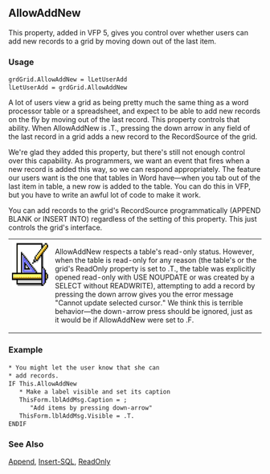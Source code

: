 ## AllowAddNew

This property, added in VFP 5, gives you control over whether users can add new records to a grid by moving down out of the last item.

### Usage

```foxpro
grdGrid.AllowAddNew = lLetUserAdd
lLetUserAdd = grdGrid.AllowAddNew
```

A lot of users view a grid as being pretty much the same thing as a word processor table or a spreadsheet, and expect to be able to add new records on the fly by moving out of the last record. This property controls that ability. When AllowAddNew is .T., pressing the down arrow in any field of the last record in a grid adds a new record to the RecordSource of the grid. 

We're glad they added this property, but there's still not enough control over this capability. As programmers, we want an event that fires when a new record is added this way, so we can respond appropriately. The feature our users want is the one that tables in Word have&mdash;when you tab out of the last item in table, a new row is added to the table. You can do this in VFP, but you have to write an awful lot of code to make it work.

You can add records to the grid's RecordSource programmatically (APPEND BLANK or INSERT INTO) regardless of the setting of this property. This just controls the grid's interface.

<table>
<tr>
  <td width="17%" valign="top">
<img width="94" height="94" src="Design.gif">
  </td>
  <td width="83%">
  <p>AllowAddNew respects a table's read-only status. However, when the table is read-only for any reason (the table's or the grid's ReadOnly property is set to .T., the table was explicitly opened read-only with USE NOUPDATE or was created by a SELECT without READWRITE), attempting to add a record by pressing the down arrow gives you the error message &quot;Cannot update selected cursor.&quot; We think this is terrible behavior&mdash;the down-arrow press should be ignored, just as it would be if AllowAddNew were set to .F. </p>
  </td>
 </tr>
</table>

### Example

```foxpro
* You might let the user know that she can
* add records.
IF This.AllowAddNew
   * Make a label visible and set its caption
   ThisForm.lblAddMsg.Caption = ;
      "Add items by pressing down-arrow"
   ThisForm.lblAddMsg.Visible = .T.
ENDIF
```
### See Also

[Append](s4g309.md), [Insert-SQL](s4g080.md), [ReadOnly](s4g434.md)